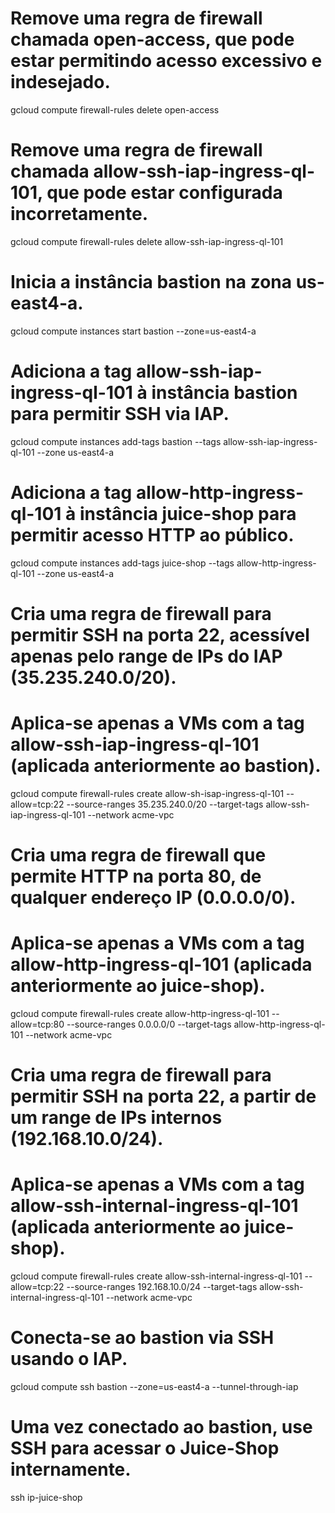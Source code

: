 # Remove uma regra de firewall chamada open-access, que pode estar permitindo acesso excessivo e indesejado.
gcloud compute firewall-rules delete open-access

# Remove uma regra de firewall chamada allow-ssh-iap-ingress-ql-101, que pode estar configurada incorretamente.
gcloud compute firewall-rules delete allow-ssh-iap-ingress-ql-101

# Inicia a instância bastion na zona us-east4-a.
gcloud compute instances start bastion --zone=us-east4-a

# Adiciona a tag allow-ssh-iap-ingress-ql-101 à instância bastion para permitir SSH via IAP.
gcloud compute instances add-tags bastion --tags allow-ssh-iap-ingress-ql-101 --zone us-east4-a

# Adiciona a tag allow-http-ingress-ql-101 à instância juice-shop para permitir acesso HTTP ao público.
gcloud compute instances add-tags juice-shop --tags allow-http-ingress-ql-101 --zone us-east4-a

# Cria uma regra de firewall para permitir SSH na porta 22, acessível apenas pelo range de IPs do IAP (35.235.240.0/20).
# Aplica-se apenas a VMs com a tag allow-ssh-iap-ingress-ql-101 (aplicada anteriormente ao bastion).
gcloud compute firewall-rules create allow-sh-isap-ingress-ql-101 --allow=tcp:22 --source-ranges 35.235.240.0/20 --target-tags allow-ssh-iap-ingress-ql-101 --network acme-vpc

# Cria uma regra de firewall que permite HTTP na porta 80, de qualquer endereço IP (0.0.0.0/0).
# Aplica-se apenas a VMs com a tag allow-http-ingress-ql-101 (aplicada anteriormente ao juice-shop).
gcloud compute firewall-rules create allow-http-ingress-ql-101 --allow=tcp:80 --source-ranges 0.0.0.0/0 --target-tags allow-http-ingress-ql-101 --network acme-vpc

# Cria uma regra de firewall para permitir SSH na porta 22, a partir de um range de IPs internos (192.168.10.0/24).
# Aplica-se apenas a VMs com a tag allow-ssh-internal-ingress-ql-101 (aplicada anteriormente ao juice-shop).
gcloud compute firewall-rules create allow-ssh-internal-ingress-ql-101 --allow=tcp:22  --source-ranges 192.168.10.0/24 --target-tags allow-ssh-internal-ingress-ql-101 --network acme-vpc

# Conecta-se ao bastion via SSH usando o IAP.
gcloud compute ssh bastion --zone=us-east4-a --tunnel-through-iap

# Uma vez conectado ao bastion, use SSH para acessar o Juice-Shop internamente.
ssh ip-juice-shop
